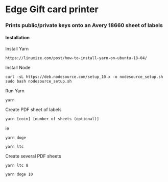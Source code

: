 # Edge Gift card printer

### Prints public/private keys onto an Avery 18660 sheet of labels

#### Installation

Install Yarn

    https://linuxize.com/post/how-to-install-yarn-on-ubuntu-18-04/

Install Node

    curl -sL https://deb.nodesource.com/setup_10.x -o nodesource_setup.sh
    sudo bash nodesource_setup.sh

Run Yarn

    yarn

Create PDF sheet of labels

    yarn [coin] [number of sheets (optional)]

ie

    yarn doge

    yarn ltc

Create several PDF sheets

    yarn ltc 8

    yarn doge 10

